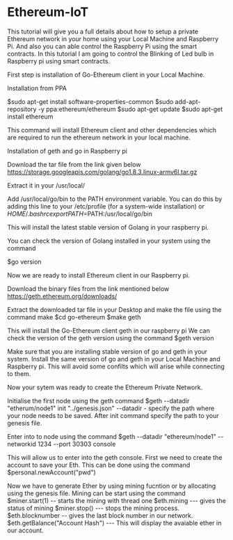 # Ethereum-IoT

This tutorial will give you a full details about how to setup a private Ethereum network in your home using your Local Machine and Raspberry Pi. And also you can able control the Raspberry Pi using the smart contracts. In this tutorial I am going to control the  Blinking of Led bulb in Raspberry pi using smart contracts.

First step is installation of Go-Ethereum client in your Local Machine.

Installation from PPA

$sudo apt-get install software-properties-common
$sudo add-apt-repository -y ppa:ethereum/ethereum
$sudo apt-get update
$sudo apt-get install ethereum

This command will install Ethereum client and other dependencies which are required to run the ethereum network in your local machine.

Installation of geth and go in Raspberry pi

Download the tar file from the link given below
https://storage.googleapis.com/golang/go1.8.3.linux-armv6l.tar.gz

Extract it in your /usr/local/ 

Add /usr/local/go/bin to the PATH environment variable. You can do this by adding this line to your /etc/profile (for a system-wide installation) or $HOME/.bashrc
export PATH=$PATH:/usr/local/go/bin

This will install the latest stable version of Golang in your raspberry pi.

You can check the version of Golang installed in your system using the command

$go version

Now we are ready to install Ethereum client in our Raspberry pi. 

Download the binary files from the link mentioned below
https://geth.ethereum.org/downloads/

Extract the downloaded tar file in your Desktop and make the file using the command make
$cd go-ethereum
$make geth 

This will install the Go-Ethereum client geth in our raspberry pi
We can check the version of the geth version using the command
$geth version

Make sure that you are installing stable version of go and geth in your system.
Install the same version of go and geth in your Local Machine and Raspberry pi. This will avoid some confilts which will arise while connecting to them.

Now your sytem was ready to create the Ethereum Private Network.

Initialise the first node using the geth command 
$geth --datadir "etherum/node1" init "../genesis.json"
--datadir - specify the path where your node needs to be saved.
After init command specify the path to your genesis file.

Enter into to node using the command 
$geth --datadir "ethereum/node1" --networkid 1234 --port 30303 console

This will allow us to enter into the geth console. 
First we need to create the account to save your Eth. This can be done using the command
$personal.newAccount("pwd")

Now we have to generate Ether by using mining fucntion or by allocating using the genesis file. 
Mining can be start using the command 
$miner.start(1) -- starts the mining with thread one
$eth.mining --- gives the status of mining 
$miner.stop() --- stops the mining process.
$eth.blocknumber -- gives the last block number in our network.
$eth.getBalance("Account Hash") --- This will display the avaiable ether in our account.


